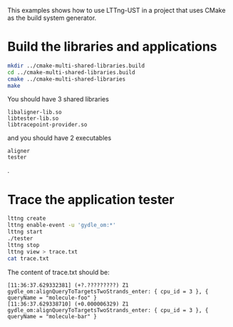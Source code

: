 This examples shows how to use LTTng-UST in a project that uses
CMake as the build system generator.

Build the libraries and applications
=====

```bash
mkdir ../cmake-multi-shared-libraries.build
cd ../cmake-multi-shared-libraries.build
cmake ../cmake-multi-shared-libraries
make
```

You should have 3 shared libraries

```
libaligner-lib.so
libtester-lib.so
libtracepoint-provider.so
```

and you should have 2 executables

```
aligner
tester
```

.


Trace the application tester
============================

```bash
lttng create
lttng enable-event -u 'gydle_om:*'
lttng start
./tester
lttng stop
lttng view > trace.txt
cat trace.txt
```

The content of trace.txt should be:

```
[11:36:37.629332381] (+?.?????????) Z1 gydle_om:alignQueryToTargetsTwoStrands_enter: { cpu_id = 3 }, { queryName = "molecule-foo" }
[11:36:37.629338710] (+0.000006329) Z1 gydle_om:alignQueryToTargetsTwoStrands_enter: { cpu_id = 3 }, { queryName = "molecule-bar" }
```
